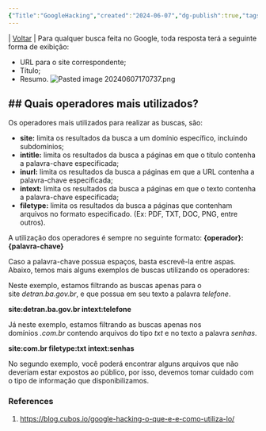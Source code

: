 ```yaml
---
{"Title":"GoogleHacking","created":"2024-06-07","dg-publish":true,"tags":["pessoal/estudos","pessoal/web"],"permalink":"/1.Minha Vida/GoogleHacking/","dgPassFrontmatter":true}
---
```


| [Voltar](index) |
Para qualquer busca feita no Google, toda resposta terá a seguinte forma de exibição:
- URL para o site correspondente;
- Título;
- Resumo.
![Pasted image 20240607170737.png](/img/user/0.Settings/img/Pasted%20image%2020240607170737.png)
## ## Quais operadores mais utilizados?
Os operadores mais utilizados para realizar as buscas, são:
- **site:** limita os resultados da busca a um domínio específico, incluindo subdomínios;
- **intitle:** limita os resultados da busca a páginas em que o título contenha a palavra-chave especificada;
- **inurl:** limita os resultados da busca a páginas em que a URL contenha a palavra-chave especificada;
- **intext:** limita os resultados da busca a páginas em que o texto contenha a palavra-chave especificada;
- **filetype:** limita os resultados da busca a páginas que contenham arquivos no formato especificado. (Ex: PDF, TXT, DOC, PNG, entre outros).

A utilização dos operadores é sempre no seguinte formato:
**{operador}:{palavra-chave}**

Caso a palavra-chave possua espaços, basta escrevê-la entre aspas. Abaixo, temos mais alguns exemplos de buscas utilizando os operadores:

Neste exemplo, estamos filtrando as buscas apenas para o site _detran.ba.gov.br_, e que possua em seu texto a palavra _telefone_.

**site:detran.ba.gov.br intext:telefone**

Já neste exemplo, estamos filtrando as buscas apenas nos domínios _.com.br_ contendo arquivos do tipo _txt_ e no texto a palavra _senhas_.

**site:com.br filetype:txt intext:senhas**

No segundo exemplo, você poderá encontrar alguns arquivos que não deveriam estar expostos ao público, por isso, devemos tomar cuidado com o tipo de informação que disponibilizamos.
### References
1. https://blog.cubos.io/google-hacking-o-que-e-e-como-utiliza-lo/
  
